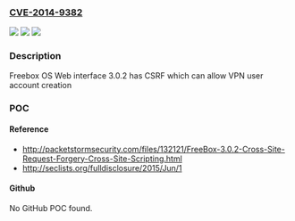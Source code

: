 ### [CVE-2014-9382](https://cve.mitre.org/cgi-bin/cvename.cgi?name=CVE-2014-9382)
![](https://img.shields.io/static/v1?label=Product&message=n%2Fa&color=blue)
![](https://img.shields.io/static/v1?label=Version&message=n%2Fa&color=blue)
![](https://img.shields.io/static/v1?label=Vulnerability&message=n%2Fa&color=brighgreen)

### Description

Freebox OS Web interface 3.0.2 has CSRF which can allow VPN user account creation

### POC

#### Reference
- http://packetstormsecurity.com/files/132121/FreeBox-3.0.2-Cross-Site-Request-Forgery-Cross-Site-Scripting.html
- http://seclists.org/fulldisclosure/2015/Jun/1

#### Github
No GitHub POC found.

